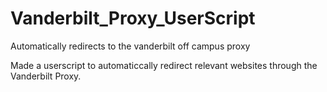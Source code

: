 # Vanderbilt_Proxy_UserScript
Automatically redirects to the vanderbilt off campus proxy

Made a userscript to automaticcally redirect relevant websites through the Vanderbilt Proxy.
